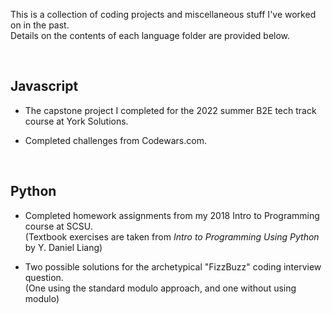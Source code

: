 This is a collection of coding projects and miscellaneous stuff I've worked on in the past.\
Details on the contents of each language folder are provided below.

<br>

<h2>Javascript</h2>

- The capstone project I completed for the 2022 summer B2E tech track course at York Solutions.

- Completed challenges from Codewars.com.


<br>



<h2>Python</h2>

- Completed homework assignments from my 2018 Intro to Programming course at SCSU.\
(Textbook exercises are taken from *Intro to Programming Using Python* by Y. Daniel Liang)

- Two possible solutions for the archetypical "FizzBuzz" coding interview question. \
(One using the standard modulo approach, and one without using modulo)
